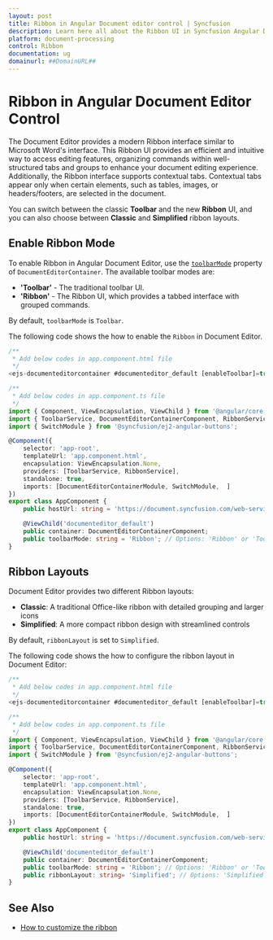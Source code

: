 ```yaml
---
layout: post
title: Ribbon in Angular Document editor control | Syncfusion
description: Learn here all about the Ribbon UI in Syncfusion Angular Document editor control, how to switch between Ribbon and Toolbar modes.
platform: document-processing
control: Ribbon
documentation: ug
domainurl: ##DomainURL##
---
```


# Ribbon in Angular Document Editor Control

The Document Editor provides a modern Ribbon interface similar to Microsoft Word's interface. This Ribbon UI provides an efficient and intuitive way to access editing features, organizing commands within well-structured tabs and groups to enhance your document editing experience. Additionally, the Ribbon interface supports contextual tabs. Contextual tabs appear only when certain elements, such as tables, images, or headers/footers, are selected in the document.

You can switch between the classic **Toolbar** and the new **Ribbon** UI, and you can also choose between **Classic** and **Simplified** ribbon layouts.

## Enable Ribbon Mode

To enable Ribbon in Angular Document Editor, use the [`toolbarMode`](https://ej2.syncfusion.com/angular/documentation/api/document-editor-container#toolbarmode) property of `DocumentEditorContainer`. The available toolbar modes are:

- **'Toolbar'** - The traditional toolbar UI.
- **'Ribbon'** - The Ribbon UI, which provides a tabbed interface with grouped commands.

By default, `toolbarMode` is `Toolbar`.

The following code shows the how to enable the `Ribbon` in Document Editor.

```typescript
/**
 * Add below codes in app.component.html file
 */
<ejs-documenteditorcontainer #documenteditor_default [enableToolbar]=true [locale]="culture" [toolbarMode]="'Ribbon'" (created)="onCreate()" (documentChange)="onDocumentChange()" height="600px" [serviceUrl]="hostUrl" style="display:block;" [toolbarMode]="toolbarMode"></ejs-documenteditorcontainer>

/**
 * Add below codes in app.component.ts file
 */
import { Component, ViewEncapsulation, ViewChild } from '@angular/core';
import { ToolbarService, DocumentEditorContainerComponent, RibbonService, DocumentEditorContainerModule } from '@syncfusion/ej2-angular-documenteditor';
import { SwitchModule } from '@syncfusion/ej2-angular-buttons';

@Component({
    selector: 'app-root',
    templateUrl: 'app.component.html',
    encapsulation: ViewEncapsulation.None,
    providers: [ToolbarService, RibbonService],
    standalone: true,
    imports: [DocumentEditorContainerModule, SwitchModule,  ]
})
export class AppComponent {
    public hostUrl: string = 'https://document.syncfusion.com/web-services/word-editor/api/documenteditor/';

    @ViewChild('documenteditor_default')
    public container: DocumentEditorContainerComponent;
    public toolbarMode: string = 'Ribbon'; // Options: 'Ribbon' or 'Toolbar'
}
```

## Ribbon Layouts

Document Editor provides two different Ribbon layouts:

- **Classic**: A traditional Office-like ribbon with detailed grouping and larger icons
- **Simplified**: A more compact ribbon design with streamlined controls

By default, `ribbonLayout` is set to `Simplified`. 

The following code shows the how to configure the ribbon layout in Document Editor:

```typescript
/**
 * Add below codes in app.component.html file
 */
<ejs-documenteditorcontainer #documenteditor_default [enableToolbar]=true [locale]="culture" [toolbarMode]="'Ribbon'" (created)="onCreate()" (documentChange)="onDocumentChange()" height="600px" [serviceUrl]="hostUrl" style="display:block;" [toolbarMode]="toolbarMode" [ribbonLayout]="ribbonLayout"></ejs-documenteditorcontainer>

/**
 * Add below codes in app.component.ts file
 */
import { Component, ViewEncapsulation, ViewChild } from '@angular/core';
import { ToolbarService, DocumentEditorContainerComponent, RibbonService, DocumentEditorContainerModule } from '@syncfusion/ej2-angular-documenteditor';
import { SwitchModule } from '@syncfusion/ej2-angular-buttons';

@Component({
    selector: 'app-root',
    templateUrl: 'app.component.html',
    encapsulation: ViewEncapsulation.None,
    providers: [ToolbarService, RibbonService],
    standalone: true,
    imports: [DocumentEditorContainerModule, SwitchModule,  ]
})
export class AppComponent {
    public hostUrl: string = 'https://document.syncfusion.com/web-services/word-editor/api/documenteditor/';

    @ViewChild('documenteditor_default')
    public container: DocumentEditorContainerComponent;
    public toolbarMode: string = 'Ribbon'; // Options: 'Ribbon' or 'Toolbar'
    public ribbonLayout: string= 'Simplified'; // Options: 'Simplified' or 'Classic'
}
```

## See Also

* [How to customize the ribbon](../document-editor/how-to/customize-ribbon)
